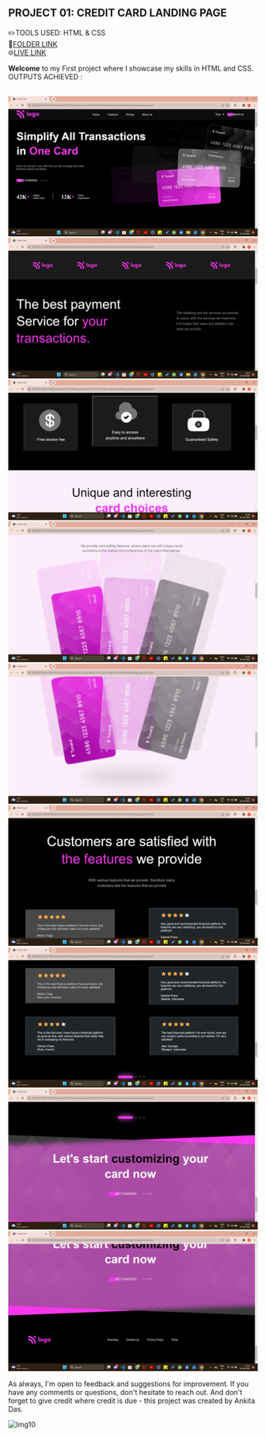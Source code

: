 ## PROJECT 01:  **CREDIT CARD LANDING PAGE** <br>

✏️TOOLS USED: HTML & CSS<br>
📂[FOLDER LINK](https://github.com/imankitadas/Fullstack-Javascript-Projects-2023/tree/main/HTML%20and%20CSS%20ExtraProjects/Project%2001%20-%20Credit%20card%20Landing%20page)<br>
🌐[LIVE LINK](http://127.0.0.1:5500/HTML%20and%20CSS%20ExtraProjects/Project%2001%20-%20Credit%20card%20Landing%20page/index.html)<br>

**Welcome** to my First project where I showcase my skills in HTML and CSS.<br>
OUTPUTS ACHIEVED : <br><br>

![IMG1](images/img1.png)
![IMG2](images/img2.png)
![IMG3](images/img3.png)
![IMG4](images/img4.png)
![IMG5](images/img5.png)
![IMG6](images/img6.png)
![IMG7](images/img7.png)
![IMG8](images/img8.png)
![IMG9](images/img9.png)

As always, I'm open to feedback and suggestions for improvement. If you have any comments or questions, don't hesitate to reach out. And don't forget to give credit where credit is due - this project was created by Ankita Das.

![Img10](https://img.shields.io/badge/By-Ankita%20das-brightgreen)
